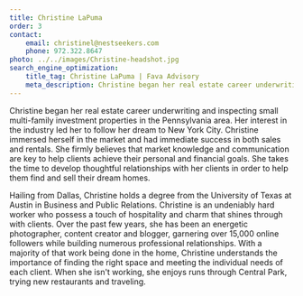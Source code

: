 ```yaml
---
title: Christine LaPuma
order: 3
contact:
    email: christinel@nestseekers.com
    phone: 972.322.8647
photo: ../../images/Christine-headshot.jpg
search_engine_optimization:
    title_tag: Christine LaPuma | Fava Advisory
    meta_description: Christine began her real estate career underwriting and inspecting small multi-family investment properties in the Pennsylvania area. Her interest in the industry led her to follow her dream to New York City.
---
```

Christine began her real estate career underwriting and inspecting small multi-family investment properties in the Pennsylvania area. Her interest in the industry led her to follow her dream to New York City. Christine immersed herself in the market and had immediate success in both sales and rentals. She firmly believes that market knowledge and communication are key to help clients achieve their personal and financial goals. She takes the time to develop thoughtful relationships with her clients in order to help them find and sell their dream homes.

Hailing from Dallas, Christine holds a degree from the University of Texas at Austin in Business and Public Relations. Christine is an undeniably hard worker who possess a touch of hospitality and charm that shines through with clients. Over the past few years, she has been an energetic photographer, content creator and blogger, garnering over 15,000 online followers while building numerous professional relationships. With a majority of that work being done in the home, Christine understands the importance of finding the right space and meeting the individual needs of each client. When she isn't working, she enjoys runs through Central Park, trying new restaurants and traveling.
